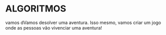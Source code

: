 # ALGORITMOS
vamos dVamos desolver uma aventura. Isso mesmo, vamos criar um jogo onde as pessoas vão vivenciar uma aventura! 
